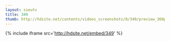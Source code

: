```yaml
---
layout: sieutv
title: 349
thumb: http://hdsite.net/contents/videos_screenshots/0/349/preview_360p.mp4.jpg
---
```

{% include iframe src='http://hdsite.net/embed/349' %}
 
